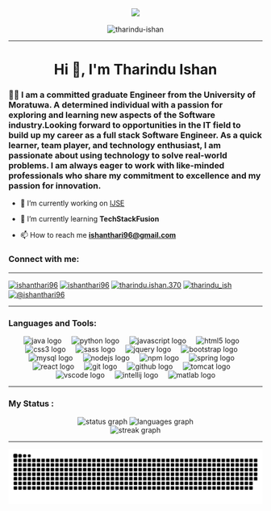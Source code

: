 
<div align="center">
  <img height="300" src="https://thumbs.gfycat.com/EvilNextDevilfish-small.gif"  />
</div>

<p align="center"> <img src="https://komarev.com/ghpvc/?username=tharindu-ishan&label=Profile%20views&color=0e75b6&style=flat" alt="tharindu-ishan" /> </p>
<hr>
<h1 align="center">Hi 👋, I'm Tharindu Ishan</h1>

<h3 align= "left">👩‍💻 I am a committed graduate Engineer from the University of Moratuwa. A determined individual with a passion for exploring and learning new aspects of the Software industry.Looking forward to opportunities in the IT field to build up my career as a full stack Software Engineer. As a quick learner, team player, and technology enthusiast, I am passionate about using technology to solve real-world problems. I am always eager to work with like-minded professionals who share my commitment to excellence and my passion for innovation.</h3>







- 🔭 I’m currently working on [IJSE](https://github.com/Tharindu-Ishan)

- 🌱 I’m currently learning **TechStackFusion**

- 📫 How to reach me **ishanthari96@gmail.com**


<h3 align="left">Connect with me:</h3>
  <hr>
<p align="left">
<a href="https://twitter.com/ishanthari96" target="blank"><img align="center" src="https://raw.githubusercontent.com/rahuldkjain/github-profile-readme-generator/master/src/images/icons/Social/twitter.svg" alt="ishanthari96" height="30" width="40" /></a>
<a href="https://linkedin.com/in/ishanthari96" target="blank"><img align="center" src="https://raw.githubusercontent.com/rahuldkjain/github-profile-readme-generator/master/src/images/icons/Social/linked-in-alt.svg" alt="ishanthari96" height="30" width="40" /></a>
<a href="https://fb.com/tharindu.ishan.370" target="blank"><img align="center" src="https://raw.githubusercontent.com/rahuldkjain/github-profile-readme-generator/master/src/images/icons/Social/facebook.svg" alt="tharindu.ishan.370" height="30" width="40" /></a>
<a href="https://instagram.com/tharindu_ish" target="blank"><img align="center" src="https://raw.githubusercontent.com/rahuldkjain/github-profile-readme-generator/master/src/images/icons/Social/instagram.svg" alt="tharindu_ish" height="30" width="40" /></a>
<a href="https://www.hackerrank.com/@ishanthari96" target="blank"><img align="center" src="https://raw.githubusercontent.com/rahuldkjain/github-profile-readme-generator/master/src/images/icons/Social/hackerrank.svg" alt="@ishanthari96" height="30" width="40" /></a>
</p>
<hr>
<h3 align="left">Languages and Tools:</h3>
<div align="center">
  <img src="https://cdn.jsdelivr.net/gh/devicons/devicon/icons/java/java-original.svg" height="40" alt="java logo"  />
  <img width="12" />
  <img src="https://cdn.jsdelivr.net/gh/devicons/devicon/icons/python/python-original.svg" height="40" alt="python logo"  />
  <img width="12" />
  <img src="https://cdn.jsdelivr.net/gh/devicons/devicon/icons/javascript/javascript-original.svg" height="40" alt="javascript logo"  />
  <img width="12" />
  <img src="https://cdn.jsdelivr.net/gh/devicons/devicon/icons/html5/html5-original.svg" height="40" alt="html5 logo"  />
  <img width="12" />
  <img src="https://cdn.jsdelivr.net/gh/devicons/devicon/icons/css3/css3-original.svg" height="40" alt="css3 logo"  />
  <img width="12" />
  <img src="https://cdn.jsdelivr.net/gh/devicons/devicon/icons/sass/sass-original.svg" height="40" alt="sass logo"  />
  <img width="12" />
  <img src="https://cdn.jsdelivr.net/gh/devicons/devicon/icons/jquery/jquery-original.svg" height="40" alt="jquery logo"  />
  <img width="12" />
  <img src="https://cdn.jsdelivr.net/gh/devicons/devicon/icons/bootstrap/bootstrap-original.svg" height="40" alt="bootstrap logo"  />
  <img width="12" />
  <img src="https://cdn.jsdelivr.net/gh/devicons/devicon/icons/mysql/mysql-original.svg" height="40" alt="mysql logo"  />
  <img width="12" />
  <img src="https://cdn.jsdelivr.net/gh/devicons/devicon/icons/nodejs/nodejs-original.svg" height="40" alt="nodejs logo"  />
  <img width="12" />
  <img src="https://cdn.jsdelivr.net/gh/devicons/devicon/icons/npm/npm-original-wordmark.svg" height="40" alt="npm logo"  />
  <img width="12" />
  <img src="https://cdn.jsdelivr.net/gh/devicons/devicon/icons/spring/spring-original.svg" height="40" alt="spring logo"  />
  <img width="12" />
  <img src="https://cdn.jsdelivr.net/gh/devicons/devicon/icons/react/react-original.svg" height="40" alt="react logo"  />
  <img width="12" />
  <img src="https://cdn.jsdelivr.net/gh/devicons/devicon/icons/git/git-original.svg" height="40" alt="git logo"  />
  <img width="12" />
  <img src="https://cdn.jsdelivr.net/gh/devicons/devicon/icons/github/github-original.svg" height="40" alt="github logo"  />
  <img width="12" />
  <img src="https://cdn.jsdelivr.net/gh/devicons/devicon/icons/tomcat/tomcat-original.svg" height="40" alt="tomcat logo"  />
  <img width="12" />
  <img src="https://cdn.jsdelivr.net/gh/devicons/devicon/icons/vscode/vscode-original.svg" height="40" alt="vscode logo"  />
  <img width="12" />
  <img src="https://cdn.jsdelivr.net/gh/devicons/devicon/icons/intellij/intellij-original.svg" height="40" alt="intellij logo"  />
  <img width="12" />
  <img src="https://cdn.jsdelivr.net/gh/devicons/devicon/icons/matlab/matlab-original.svg" height="40" alt="matlab logo"  />
</div>
<hr>
<h3 align="left">My Status :</h3>

<div align="center">
  <img src="https://github-readme-stats.vercel.app/api?username=tharindu-ishan&hide_title=false&hide_rank=false&show_icons=true&include_all_commits=true&count_private=true&disable_animations=false&theme=dracula&locale=en&hide_border=false&order=1" height="150" alt="status graph"  />
  <img src="https://github-readme-stats.vercel.app/api/top-langs?username=tharindu-ishan&locale=en&hide_title=false&layout=compact&card_width=320&langs_count=5&theme=dracula&hide_border=false&order=2" height="150" alt="languages graph"  />
</div>


<div align="center">
  <img src="https://streak-stats.demolab.com?user=tharindu-ishan&locale=en&mode=daily&theme=dark&hide_border=false&border_radius=5&order=3" height="220" alt="streak graph"  />
</div>
<hr>

![snake gif](https://github.com/tharindu-ishan/tharindu-ishan/blob/output/github-contribution-grid-snake.svg)





